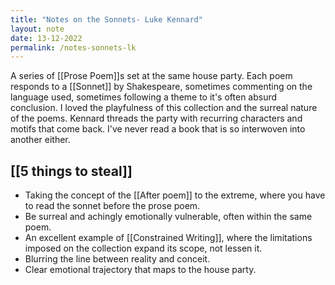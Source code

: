 ```yaml
---
title: "Notes on the Sonnets- Luke Kennard"
layout: note
date: 13-12-2022
permalink: /notes-sonnets-lk
---
```


A series of [[Prose Poem]]s set at the same house party. Each poem responds to a [[Sonnet]] by Shakespeare, sometimes commenting on the language used, sometimes following a theme to it's often absurd conclusion. I loved the playfulness of this collection and the surreal nature of the poems. Kennard threads the party with recurring characters and motifs that come back. I've never read a book that is so interwoven into another either.

## [[5 things to steal]]

- Taking the concept of the [[After poem]] to the extreme, where you have to read the sonnet before the prose poem.
- Be surreal and achingly emotionally vulnerable, often within the same poem.
- An excellent example of [[Constrained Writing]], where the limitations imposed on the collection expand its scope, not lessen it. 
- Blurring the line between reality and conceit.
- Clear emotional trajectory that maps to the house party.

